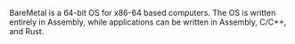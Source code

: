 BareMetal is a 64-bit OS for x86-64 based computers. The OS is written entirely in Assembly, while applications can be written in Assembly, C/C++, and Rust.
